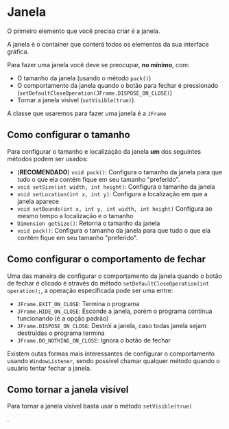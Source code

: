 # Janela

O primeiro elemento que você precisa criar é a janela.

A janela é o container que conterá todos os elementos da sua interface gráfica.

Para fazer uma janela você deve se preocupar, **no mínimo**, com:
 - O tamanho da janela (usando o método `pack()`)
 - O comportamento da janela quando o botão para fechar é pressionado (`setDefaultCloseOperation(JFrame.DISPOSE_ON_CLOSE)`)
 - Tornar a janela visível (`setVisible(true)`).

A classe que usaremos para fazer uma janela é a `JFrame`

## Como configurar o tamanho

Para configurar o tamanho e localização da janela **um** dos seguintes métodos podem ser usados:
 - (**RECOMENDADO**) `void pack()`: Configura o tamanho da janela para que tudo o que ela contém fique em seu tamanho "preferido".
 - `void setSize(int width, int height)`: Configura o tamanho da janela
 - `void setLocation(int x, int y)`: Configura a localização em que a janela aparece
 - `void setBounds(int x, int y, int width, int height)` Configura ao mesmo tempo a localização e o tamanho
 - `Dimension getSize()`: Retorna o tamanho da janela
 - `void pack()`: Configura o tamanho da janela para que tudo o que ela contém fique em seu tamanho "preferido".

## Como configurar o comportamento de fechar

Uma das maneira de configurar o comportamento da janela quando o botão de fechar é clicado é através do método `setDefaultCloseOperation(int operation);`, a operação especificada pode ser uma entre:
 - `JFrame.EXIT_ON_CLOSE`: Termina o programa
 - `JFrame.HIDE_ON_CLOSE`: Esconde a janela, porém o programa continua funcionando (é a opção padrão)
 - `JFrame.DISPOSE_ON_CLOSE`: Destrói a janela, caso todas janela sejam destruídas o programa termina
 - `JFrame.DO_NOTHING_ON_CLOSE`: Ignora o botão de fechar

Existem outas formas mais interessantes de configurar o comportamento usando `WindowListener`, sendo possível chamar qualquer método quando o usuário tentar fechar a janela.

## Como tornar a janela visível

Para tornar a janela visível basta usar o método `setVisible(true)`



.
